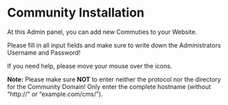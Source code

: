 # Community Installation

At this Admin panel, you can add new Commuties to your Website.

Please fill in all input fields and make sure to write down the Administrators Username and Password!

If you need help, please move your mouse over the icons. 

**Note:** Please make sure __NOT__ to enter neither the protocol nor the directory for the Community Domain! Only enter the complete hostname (without “http://” or “example.com/cms/”).
